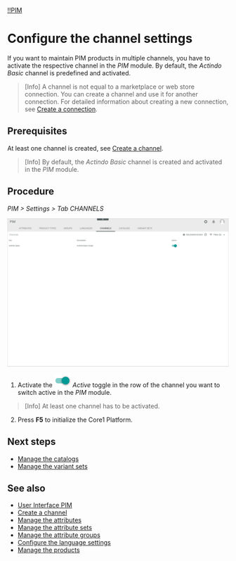 [!!PIM](Actindo/PIM)

# Configure the channel settings

If you want to maintain PIM products in multiple channels, you have to activate the respective channel in the *PIM* module. By default, the *Actindo Basic* channel is predefined and activated.

> [Info] A channel is not equal to a marketplace or web store connection. You can create a channel and use it for another connection. For detailed information about creating a new connection, see [Create a connection](to_be_completed).

## Prerequisites

At least one channel is created, see [Create a channel](/DataHub/Integration/CreateChannel.md).

> [Info] By default, the *Actindo Basic* channel is created and activated in the *PIM* module.

## Procedure
*PIM > Settings > Tab CHANNELS*

![Channels](/Assets/Screenshots/PIM/Settings/Channels/Channels.png "[Channels]")

1. Activate the ![Toggle](/Assets/Icons/Toggle.png "[Toggle]") *Active* toggle in the row of the channel you want to switch active in the *PIM* module.

  > [Info] At least one channel has to be activated.

2. Press **F5** to initialize the Core1 Platform.

## Next steps

- [Manage the catalogs](06_ManageCatalogs.md)
- [Manage the variant sets](07_ManageVariantSets.md)

## See also

- [User Interface PIM](/PIM/UserInterface/00_UserInterface.md)
- [Create a channel](/DataHub/Integration/CreateChannel.md)
- [Manage the attributes](01_ManageAttributes.md)
- [Manage the attribute sets](02_ManageAttributeSets.md)
- [Manage the attribute groups](03_ManageGroups.md)
- [Configure the language settings](04_ConfigureLanguages.md)
- [Manage the products](/PIM/Operation/01_ManageProducts.md)
